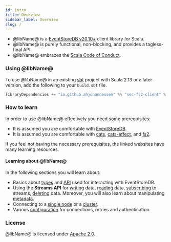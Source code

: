 ```yaml
---
id: intro
title: Overview
sidebar_label: Overview
slug: /
---
```


 - @libName@ is a [EventStoreDB v20.10+](https://www.eventstore.com) client library for Scala.
 - @libName@ is purely functional, non-blocking, and provides a tagless-final API.
 - @libName@ embraces the [Scala Code of Conduct](https://www.scala-lang.org/conduct).

### Using @libName@

To use @libName@ in an existing [sbt](https://www.scala-sbt.org) project with Scala 2.13 or a later version, 
add the following to your `build.sbt` file.
```scala
libraryDependencies += "io.github.ahjohannessen" %% "sec-fs2-client" % "@libVersion@"
```

### How to learn

In order to use @libName@ effectively you need some prerequisites:

- It is assumed you are comfortable with [EventStoreDB](https://www.eventstore.com).
- It is assumed you are comfortable with [cats](https://typelevel.org/cats), [cats-effect](https://typelevel.org/cats-effect), 
  and [fs2](https://fs2.io).

If you feel not having the necessary prerequisites, the linked websites have many learning resources.

#### Learning about @libName@

In the following sections you will learn about:

- Basics about [types](types.md) and [API](client-api.md) used for interacting with EventStoreDB.
- Using the **Streams API** for [writing](writing.md) data, [reading](reading.md) data, [subscribing](subscribing.md) to streams,
  [deleting](deleting.md) data. Moreover, you will also learn about manipulating [metadata](metastreams.md).
- Connecting to a [single node](config.md#single-node) or a [cluster](config.md#cluster).  
- Various [configuration](config.md) for connections, retries and authentication.  


### License

@libName@ is licensed under [Apache 2.0](@libGithubRepo@/blob/master/LICENSE).
